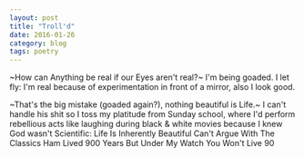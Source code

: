 ```yaml
---
layout: post
title: "Troll'd"
date: 2016-01-26
category: blog
tags: poetry
---
```


~How can Anything be real if our Eyes aren't real?~
I'm being goaded. I let fly:
I'm real because of experimentation in front of a mirror, also I look good.

~That's the big mistake (goaded again?),
nothing beautiful is Life.~
I can't handle his shit so I toss my platitude from Sunday school,
where I'd perform rebellious acts
like laughing during black & white movies
because I knew God wasn't Scientific:
Life Is Inherently Beautiful
Can't Argue With The Classics
Ham Lived 900 Years
But Under My Watch You Won't Live 90